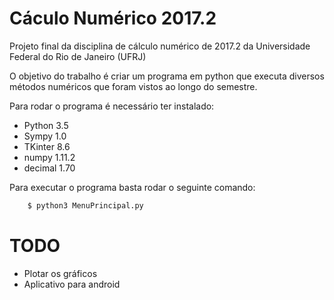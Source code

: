 # Cáculo Numérico 2017.2

Projeto final da disciplina de cálculo numérico de 2017.2 da Universidade Federal do Rio de Janeiro (UFRJ)

O objetivo do trabalho é criar um programa em python que executa diversos métodos numéricos que foram vistos ao longo do semestre.

Para rodar o programa é necessário ter instalado:
 - Python 3.5
 - Sympy 1.0
 - TKinter 8.6
 - numpy 1.11.2
 - decimal 1.70

Para executar o programa basta rodar o seguinte comando:
``` sh
    $ python3 MenuPrincipal.py
```

# TODO
 - Plotar os gráficos
 - Aplicativo para android
